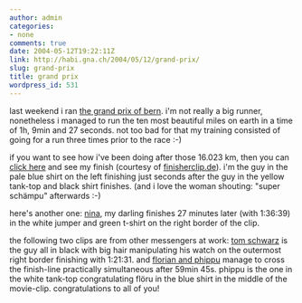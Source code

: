 ```yaml
---
author: admin
categories:
- none
comments: true
date: 2004-05-12T19:22:11Z
link: http://habi.gna.ch/2004/05/12/grand-prix/
slug: grand-prix
title: grand prix
wordpress_id: 531
---
```


last weekend i ran [the grand prix of bern](http://www.gpbern.ch/). i'm not really a big runner, nonetheless i managed to run the ten most beautiful miles on earth in a time of 1h, 9min and 27 seconds. not too bad for that my training consisted of going for a run three times prior to the race :-)

if you want to see how i've been doing after those 16.023 km, then you can [click here](http://www.finisherclip.de/events/bern_04/clip.php?bandbreite=220&nummer=4390&kameraposition=rechts#) and see my finish (courtesy of [finisherclip.de](http://www.finisherclip.de/)). i'm the guy in the pale blue shirt on the left finishing just seconds after the guy in the yellow tank-top and black shirt finishes. (and i love the woman shouting: "super schämpu" afterwards :-)

here's another one: [nina](http://www.finisherclip.de/events/bern_04/clip.php?bandbreite=220&nummer=15022&kameraposition=rechts#), my darling finishes 27 minutes later (with 1:36:39) in the white jumper and green t-shirt on the right border of the clip.

the following two clips are from other messengers at work: [tom schwarz](http://www.finisherclip.de/events/bern_04/clip.php?bandbreite=220&nummer=14016&name=Schwarz%2C+Thomas&kameraposition=rechts) is the guy all in black with big hair manipulating his watch on the outermost right border finishing with 1:21:31.
and [florian and phippu](http://www.finisherclip.de/events/bern_04/clip.php?bandbreite=220&nummer=1405&name=Stuker%2C+Florian&kameraposition=rechts) manage to cross the finish-line practically simultaneous after 59min 45s. phippu is the one in the white tank-top congratulating flöru in the blue shirt in the middle of the movie-clip.
congratulations to all of you!
